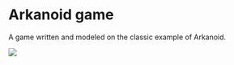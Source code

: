 # Arkanoid game


A game written and modeled on the classic example of Arkanoid.

![](https://raw.githubusercontent.com/filip6464/Arkanoid/arkanoid-demo.gif)